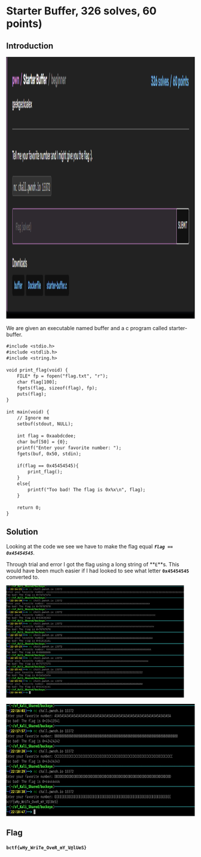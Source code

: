 # Starter Buffer, 326 solves, 60 points)

## Introduction

<p align="left">
  <img height=700 img src=./readme_assets/starter-challenge.PNG/>
</p>

We are given an executable named buffer and a c program called starter-buffer.

```
#include <stdio.h>
#include <stdlib.h>
#include <string.h>

void print_flag(void) {
    FILE* fp = fopen("flag.txt", "r");
    char flag[100];
    fgets(flag, sizeof(flag), fp);
    puts(flag);
}

int main(void) {
    // Ignore me
    setbuf(stdout, NULL);

    int flag = 0xaabdcdee;
    char buf[50] = {0};
	printf("Enter your favorite number: ");
	fgets(buf, 0x50, stdin);

    if(flag == 0x45454545){
        print_flag();
    }
    else{
        printf("Too bad! The flag is 0x%x\n", flag);
    }

    return 0;
}
```

## Solution

Looking at the code we see we have to make the flag equal ***`flag == 0x45454545`***.

Through trial and error I got the flag using a long string of **`E`**s. This would have been much easier if I had looked to see what letter **`0x45454545`** converted to.

<p align="left">
  <img height=300 img src=./readme_assets/buffer.PNG/>
</p>

<p align="left">
  <img height=300 img src=./readme_assets/buffer2.PNG/>
</p>

## Flag

**`bctf{wHy_WriTe_OveR_mY_V@lUeS}`**





